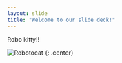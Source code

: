 ```yaml
---
layout: slide
title: "Welcome to our slide deck!"
---
```


Robo kitty!!

![Robotocat](https://octodex.github.com/images/Robotocat.png)
{: .center}
